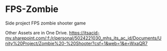 # FPS-Zombie
Side project FPS zombie shooter game

Other Assets are in One Drive.
https://itsacid-my.sharepoint.com/:f:/r/personal/5024221030_mhs_its_ac_id/Documents/Unity%20Project/Zombie%20-%20Shooter?csf=1&web=1&e=WxaQR7
